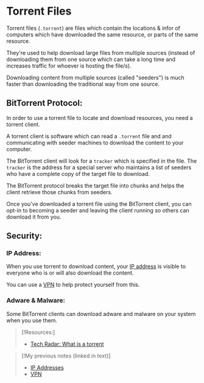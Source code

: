 
# Torrent Files
Torrent files (`.torrent`) are files which contain the locations & infor of computers which have downloaded the same resource, or parts of the same resource. 

They're used to help download large files from multiple sources (instead of downloading them from one source which can take a long time and increases traffic for whoever is hosting the file/s).

Downloading content from multiple sources (called "seeders") is much faster than downloading the traditional way from one source.
## BitTorrent Protocol:
In order to use a torrent file to locate and download resources, you need a torrent client.

A torrent client is software which can read a `.torrent` file and and communicating with seeder machines to download the content to your computer.

The BitTorrent client will look for a `tracker` which is specified in the file. The `tracker` is the address for a special server who maintains a list of seeders who have a complete copy of the target file to download.

The BitTorrent protocol breaks the target file into chunks and helps the client retrieve those chunks from seeders.

Once you've downloaded a torrent file using the BitTorrent client, you can opt-in to becoming a seeder and leaving the client running so others can download it from you.
## Security:
### IP Address:
When you use torrent to download content, your [IP address](/networking/OSI/IP-addresses.md) is visible to everyone who is or will also download the content.

You can use a [VPN](/networking/routing/VPN.md) to help protect yourself from this.
### Adware & Malware:
Some BitTorrent clients can download adware and malware on your system when you use them.
> [!Resources:]
> - [Tech Radar: What is a torrent](https://www.techradar.com/vpn/what-is-a-torrent)

> [!My previous notes (linked in text)]
> - [IP Addresses](https://github.com/TrshPuppy/obsidian-notes/blob/main/networking/OSI/IP-addresses.md)
> - [VPN](https://github.com/TrshPuppy/obsidian-notes/blob/main/networking/routing/VPN.md) 
